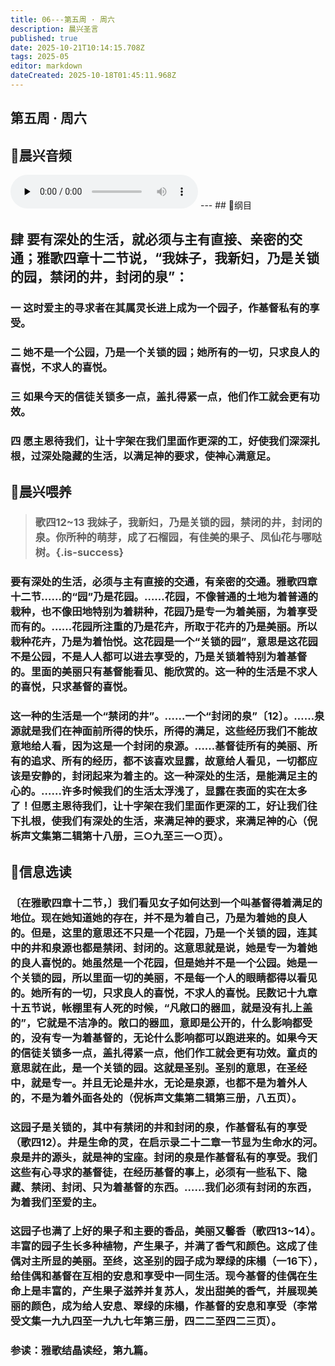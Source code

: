 ```yaml
---
title: 06---第五周 · 周六
description: 晨兴圣言
published: true
date: 2025-10-21T10:14:15.708Z
tags: 2025-05
editor: markdown
dateCreated: 2025-10-18T01:45:11.968Z
---
```


## 第五周 · 周六
## 🎵晨兴音频
<audio id="audio" controls="" preload="none">
      <source id="mp3" src="/2025-05/week5/week5day6.mp3">
</audio>
---
## 📖纲目

## 肆    要有深处的生活，就必须与主有直接、亲密的交通；雅歌四章十二节说，“我妹子，我新妇，乃是关锁的园，禁闭的井，封闭的泉”：

### 一    这时爱主的寻求者在其属灵长进上成为一个园子，作基督私有的享受。

### 二    她不是一个公园，乃是一个关锁的园；她所有的一切，只求良人的喜悦，不求人的喜悦。

### 三    如果今天的信徒关锁多一点，盖扎得紧一点，他们作工就会更有功效。

### 四    愿主恩待我们，让十字架在我们里面作更深的工，好使我们深深扎根，过深处隐藏的生活，以满足神的要求，使神心满意足。

## 📖晨兴喂养

>### 歌四12~13    我妹子，我新妇，乃是关锁的园，禁闭的井，封闭的泉。你所种的萌芽，成了石榴园，有佳美的果子、凤仙花与哪哒树。{.is-success}

### 要有深处的生活，必须与主有直接的交通，有亲密的交通。雅歌四章十二节……的“园”乃是花园。……花园，不像普通的土地为着普通的栽种，也不像田地特别为着耕种，花园乃是专一为着美丽，为着享受而有的。……花园所注重的乃是花卉，所取于花卉的乃是美丽。所以栽种花卉，乃是为着怡悦。这花园是一个“关锁的园”，意思是这花园不是公园，不是人人都可以进去享受的，乃是关锁着特别为着基督的。里面的美丽只有基督能看见、能欣赏的。这一种的生活是不求人的喜悦，只求基督的喜悦。

### 这一种的生活是一个“禁闭的井”。……一个“封闭的泉”〔12〕。……泉源就是我们在神面前所得的快乐，所得的满足，这些经历我们不能故意地给人看，因为这是一个封闭的泉源。……基督徒所有的美丽、所有的追求、所有的经历，都不该喜欢显露，故意给人看见，一切都应该是安静的，封闭起来为着主的。这一种深处的生活，是能满足主的心的。……许多时候我们的生活太浮浅了，显露在表面的实在太多了！但愿主恩待我们，让十字架在我们里面作更深的工，好让我们往下扎根，使我们有深处的生活，来满足神的要求，来满足神的心（倪柝声文集第二辑第十八册，三○九至三一○页）。

## 📖信息选读

### 〔在雅歌四章十二节，〕我们看见女子如何达到一个叫基督得着满足的地位。现在她知道她的存在，并不是为着自己，乃是为着她的良人的。但是，这里的意思还不只是一个花园，乃是一个关锁的园，连其中的井和泉源也都是禁闭、封闭的。这意思就是说，她是专一为着她的良人喜悦的。她虽然是一个花园，但是她并不是一个公园。她是一个关锁的园，所以里面一切的美丽，不是每一个人的眼睛都得以看见的。她所有的一切，只求良人的喜悦，不求人的喜悦。民数记十九章十五节说，帐棚里有人死的时候，“凡敞口的器皿，就是没有扎上盖的”，它就是不洁净的。敞口的器皿，意即是公开的，什么影响都受的，没有专一为着基督的，无论什么影响都可以跑进来的。如果今天的信徒关锁多一点，盖扎得紧一点，他们作工就会更有功效。童贞的意思就在此，是一个关锁的园。这就是圣别。圣别的意思，在圣经中，就是专一。并且无论是井水，无论是泉源，也都不是为着外人的，不是为着外面各处的（倪柝声文集第二辑第三册，八五页）。

### 这园子是关锁的，其中有禁闭的井和封闭的泉，作基督私有的享受（歌四12）。井是生命的灵，在启示录二十二章一节显为生命水的河。泉是井的源头，就是神的宝座。封闭的泉是作基督私有的享受。我们这些有心寻求的基督徒，在经历基督的事上，必须有一些私下、隐藏、禁闭、封闭、只为着基督的东西。……我们必须有封闭的东西，为着我们至爱的主。

### 这园子也满了上好的果子和主要的香品，美丽又馨香（歌四13~14）。丰富的园子生长多种植物，产生果子，并满了香气和颜色。这成了佳偶对主所显的美丽。至终，这圣别的园子成为翠绿的床榻（一16下），给佳偶和基督在互相的安息和享受中一同生活。现今基督的佳偶在生命上是丰富的，产生果子滋养并复苏人，发出甜美的香气，并展现美丽的颜色，成为给人安息、翠绿的床榻，作基督的安息和享受（李常受文集一九九四至一九九七年第三册，四二二至四二三页）。

### 参读：雅歌结晶读经，第九篇。
<!-- Google tag (gtag.js) -->
<script async src="https://www.googletagmanager.com/gtag/js?id=G-1P8709Z16T"></script>
<script>
  window.dataLayer = window.dataLayer || [];
  function gtag(){dataLayer.push(arguments);}
  gtag('js', new Date());

  gtag('config', 'G-1P8709Z16T');
</script>